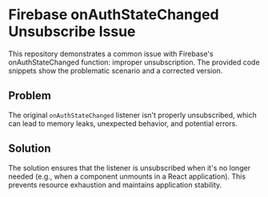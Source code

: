 # Firebase onAuthStateChanged Unsubscribe Issue
This repository demonstrates a common issue with Firebase's onAuthStateChanged function: improper unsubscription.  The provided code snippets show the problematic scenario and a corrected version.

## Problem
The original `onAuthStateChanged` listener isn't properly unsubscribed, which can lead to memory leaks, unexpected behavior, and potential errors.

## Solution
The solution ensures that the listener is unsubscribed when it's no longer needed (e.g., when a component unmounts in a React application).  This prevents resource exhaustion and maintains application stability.
